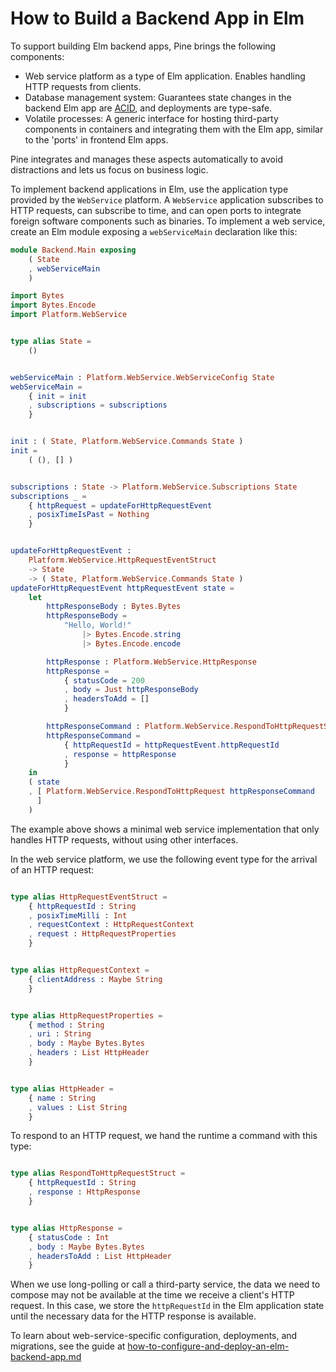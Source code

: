 # How to Build a Backend App in Elm

To support building Elm backend apps, Pine brings the following components:

+ Web service platform as a type of Elm application. Enables handling HTTP requests from clients.
+ Database management system: Guarantees state changes in the backend Elm app are [ACID](https://en.wikipedia.org/wiki/ACID), and deployments are type-safe.
+ Volatile processes: A generic interface for hosting third-party components in containers and integrating them with the Elm app, similar to the 'ports' in frontend Elm apps.

Pine integrates and manages these aspects automatically to avoid distractions and lets us focus on business logic.

To implement backend applications in Elm, use the application type provided by the `WebService` platform.
A `WebService` application subscribes to HTTP requests, can subscribe to time, and can open ports to integrate foreign software components such as binaries.
To implement a web service, create an Elm module exposing a `webServiceMain` declaration like this:

```Elm
module Backend.Main exposing
    ( State
    , webServiceMain
    )

import Bytes
import Bytes.Encode
import Platform.WebService


type alias State =
    ()


webServiceMain : Platform.WebService.WebServiceConfig State
webServiceMain =
    { init = init
    , subscriptions = subscriptions
    }


init : ( State, Platform.WebService.Commands State )
init =
    ( (), [] )


subscriptions : State -> Platform.WebService.Subscriptions State
subscriptions _ =
    { httpRequest = updateForHttpRequestEvent
    , posixTimeIsPast = Nothing
    }


updateForHttpRequestEvent :
    Platform.WebService.HttpRequestEventStruct
    -> State
    -> ( State, Platform.WebService.Commands State )
updateForHttpRequestEvent httpRequestEvent state =
    let
        httpResponseBody : Bytes.Bytes
        httpResponseBody =
            "Hello, World!"
                |> Bytes.Encode.string
                |> Bytes.Encode.encode

        httpResponse : Platform.WebService.HttpResponse
        httpResponse =
            { statusCode = 200
            , body = Just httpResponseBody
            , headersToAdd = []
            }

        httpResponseCommand : Platform.WebService.RespondToHttpRequestStruct
        httpResponseCommand =
            { httpRequestId = httpRequestEvent.httpRequestId
            , response = httpResponse
            }
    in
    ( state
    , [ Platform.WebService.RespondToHttpRequest httpResponseCommand
      ]
    )

```

The example above shows a minimal web service implementation that only handles HTTP requests, without using other interfaces.

In the web service platform, we use the following event type for the arrival of an HTTP request:

```Elm

type alias HttpRequestEventStruct =
    { httpRequestId : String
    , posixTimeMilli : Int
    , requestContext : HttpRequestContext
    , request : HttpRequestProperties
    }


type alias HttpRequestContext =
    { clientAddress : Maybe String
    }


type alias HttpRequestProperties =
    { method : String
    , uri : String
    , body : Maybe Bytes.Bytes
    , headers : List HttpHeader
    }


type alias HttpHeader =
    { name : String
    , values : List String
    }

```

To respond to an HTTP request, we hand the runtime a command with this type:

```Elm

type alias RespondToHttpRequestStruct =
    { httpRequestId : String
    , response : HttpResponse
    }


type alias HttpResponse =
    { statusCode : Int
    , body : Maybe Bytes.Bytes
    , headersToAdd : List HttpHeader
    }

```

When we use long-polling or call a third-party service, the data we need to compose may not be available at the time we receive a client's HTTP request. In this case, we store the `httpRequestId` in the Elm application state until the necessary data for the HTTP response is available.


To learn about web-service-specific configuration, deployments, and migrations, see the guide at [how-to-configure-and-deploy-an-elm-backend-app.md](./how-to-configure-and-deploy-an-elm-backend-app.md)

